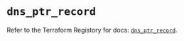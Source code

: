 # `dns_ptr_record`

Refer to the Terraform Registory for docs: [`dns_ptr_record`](https://registry.terraform.io/providers/hashicorp/dns/3.3.0/docs/resources/ptr_record).
